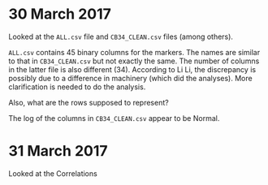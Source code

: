 # 30 March 2017

Looked at the `ALL.csv` file and `CB34_CLEAN.csv` files (among others).

`ALL.csv` contains 45 binary columns for the markers. The names are similar
to that in `CB34_CLEAN.csv` but not exactly the same. The number of columns
in the latter file is also different (34). According to Li Li, the discrepancy
is possibly due to a difference in machinery (which did the analyses). More 
clarification is needed to do the analysis.

Also, what are the rows supposed to represent?

The log of the columns in `CB34_CLEAN.csv` appear to be Normal.

# 31 March 2017

Looked at the Correlations
